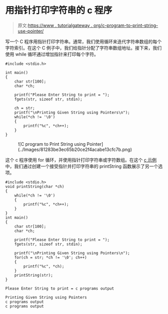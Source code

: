 # 用指针打印字符串的 c 程序

> 原文:[https://www . tutorialgateway . org/c-program-to-print-string-use-pointer/](https://www.tutorialgateway.org/c-program-to-print-string-using-pointer/)

写一个 C 程序用指针打印字符串。通常，我们使用循环来迭代字符串数组的每个字符索引。在这个 C 例子中，我们给指针分配了字符串数组地址。接下来，我们使用 while 循环通过增加指针来打印每个字符。

```
#include <stdio.h>

int main()
{
    char str[100];
    char *ch;

    printf("Please Enter String to print = ");
    fgets(str, sizeof str, stdin);

    ch = str;
    printf("\nPrinting Given String using Pointers\n");
    while(*ch != '\0')
    {
        printf("%c", *ch++);
    }
}

```

<figure class="wp-block-image size-large">![C program to Print String using Pointer](../Images/81283be3ec65b20ce2f4acabe13cfc7b.png)</figure>

这个 c 程序使用 for 循环，并使用指针打印字符串或字符数组。在这个 [c 示例](https://www.tutorialgateway.org/c-programming-examples/)中，我们通过创建一个接受指针并打印字符串的 printString 函数展示了另一个选项。

```
#include <stdio.h>
void printString(char *ch)
{
    while(*ch != '\0')
    {
        printf("%c", *ch++);
    }
}
int main()
{
    char str[100];
    char *ch;

    printf("Please Enter String to print = ");
    fgets(str, sizeof str, stdin);

    printf("\nPrinting Given String using Pointers\n");
    for(ch = str; *ch != '\0'; ch++)
    {
        printf("%c", *ch);
    }
    printString(str);
}

```

```
Please Enter String to print = c programs output

Printing Given String using Pointers
c programs output
c programs output
```